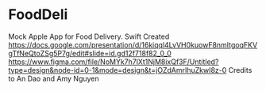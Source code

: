 # FoodDeli
Mock Apple App for Food Delivery. Swift Created
https://docs.google.com/presentation/d/16kiqql4LvVH0kuowF8nmItgoqFKVgTfNeQtoZSg5P7g/edit#slide=id.gd12f718f82_0_0
https://www.figma.com/file/NoMYk7h7lXt1NjM8ixQf3F/Untitled?type=design&node-id=0-1&mode=design&t=jOZdAmrIhuZkwI8z-0
Credits to An Dao and Amy Nguyen
